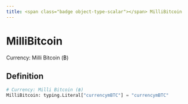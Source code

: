 ```yaml
---
title: <span class="badge object-type-scalar"></span> MilliBitcoin
---
```

# <span class="badge object-type-scalar"></span> MilliBitcoin

Currency: Milli Bitcoin (฿)

## Definition

```python
# Currency: Milli Bitcoin (฿)
MilliBitcoin: typing.Literal["currencymBTC"] = "currencymBTC"
```
